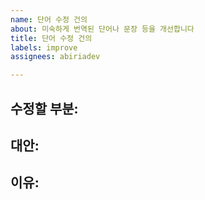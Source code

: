```yaml
---
name: 단어 수정 건의
about: 미숙하게 번역된 단어나 문장 등을 개선합니다
title: 단어 수정 건의
labels: improve
assignees: abiriadev

---
```


## 수정할 부분:
<!-- 파일 경로, 줄 수, 브랜치명 등 최대한 자세하게 기재해 주세요 -->

## 대안:
<!-- 그 번역을 대체할 다른 단어 또는 문장을 말씀해 주세요 -->

## 이유:
<!-- 수정을 건의하는 이유와 목적을 자유롭게 기재해 주세요 -->
